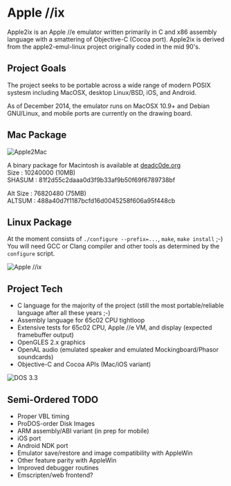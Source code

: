 Apple //ix
==========

Apple2ix is an Apple //e emulator written primarily in C and x86 assembly language with a smattering of Objective-C
(Cocoa port).  Apple2ix is derived from the apple2-emul-linux project originally coded in the mid 90's.

Project Goals
-------------

The project seeks to be portable across a wide range of modern POSIX systesm including MacOSX, desktop Linux/BSD, iOS,
and Android.

As of December 2014, the emulator runs on MacOSX 10.9+ and Debian GNU/Linux, and mobile ports are currently on the
drawing board.

Mac Package
-----------

![Apple2Mac](https://raw.github.com/mauiaaron/apple2/master/docs/Apple2Mac.png "Apple2Mac")

A binary package for Macintosh is available at [deadc0de.org](http://deadc0de.org/Apple2Mac/Apple2Mac-0.9.dmg)  
Size : 10240000 (10MB)  
SHASUM : 81f2d55c2daaa0d3f9b33af9b50f69f6789738bf  

Alt Size : 76820480 (75MB)  
ALTSUM : 488a40d7f1187bcfd16d0045258f606a95f448cb  

Linux Package
-------------

At the moment consists of `./configure --prefix=...`, `make`, `make install` ;-)  You will need GCC or Clang compiler
and other tools as determined by the `configure` script.

![Apple //ix](https://raw.github.com/mauiaaron/apple2/master/docs/Apple2ix.png "Apple //ix")

Project Tech
------------

* C language for the majority of the project (still the most portable/reliable language after all these years ;-)
* Assembly language for 65c02 CPU tightloop
* Extensive tests for 65c02 CPU, Apple //e VM, and display (expected framebuffer output)
* OpenGLES 2.x graphics
* OpenAL audio (emulated speaker and emulated Mockingboard/Phasor soundcards)
* Objective-C and Cocoa APIs (Mac/iOS variant)

![DOS 3.3](https://raw.github.com/mauiaaron/apple2/master/docs/DOS33.png "DOS 3.3 Applesoft BASIC and //e monitor")

Semi-Ordered TODO
-----------------

* Proper VBL timing
* ProDOS-order Disk Images
* ARM assembly/ABI variant (in prep for mobile)
* iOS port
* Android NDK port
* Emulator save/restore and image compatibility with AppleWin
* Other feature parity with AppleWin
* Improved debugger routines
* Emscripten/web frontend?

